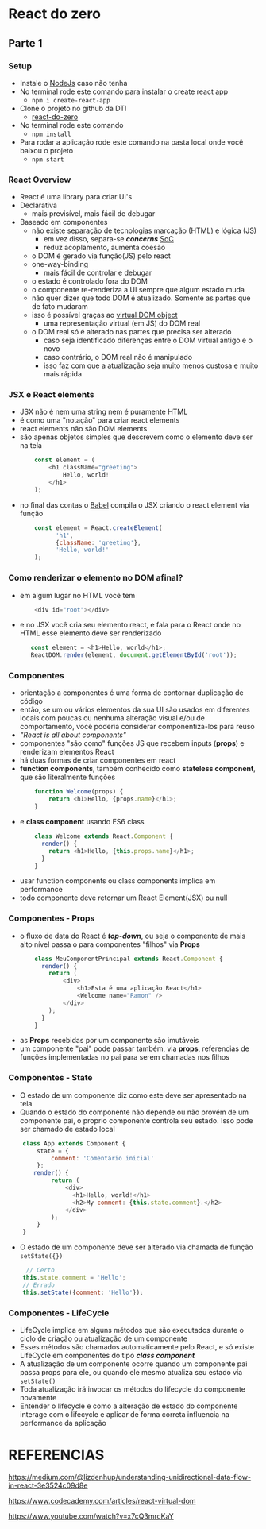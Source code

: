 # React do zero
## Parte 1
### Setup
* Instale o [NodeJs](https://nodejs.org/en/) caso não tenha
* No terminal rode este comando para instalar o create react app
  * ```npm i create-react-app```
* Clone o projeto no github da DTI
    * [react-do-zero](https://github.com/dtidigitalcrafters/react-do-zero) 
* No terminal rode este comando
    * ```npm install```
* Para rodar a aplicação rode este comando na pasta local onde você baixou o projeto
    * ```npm start``` 
### React Overview
* React é uma library para criar UI's
* Declarativa 
    * mais previsível, mais fácil de debugar
* Baseado em componentes
    * não existe separação de tecnologias marcação (HTML) e lógica (JS)
        * em vez disso, separa-se ***concerns*** [SoC](https://en.wikipedia.org/wiki/Separation_of_concerns) 
        * reduz acoplamento, aumenta coesão
    * o DOM é gerado via função(JS) pelo react
    * one-way-binding
        * mais fácil de controlar e debugar
    * o estado é controlado fora do DOM
    * o componente re-renderiza a UI sempre que algum estado muda
    * não quer dizer que todo DOM é atualizado. Somente as partes que de fato mudaram
    * isso é possível graças ao [virtual DOM object](https://www.codecademy.com/articles/react-virtual-dom)
        * uma representação virtual (em JS) do DOM real
    * o DOM real só é alterado nas partes que precisa ser alterado 
        * caso seja identificado diferenças entre o DOM virtual antigo e o novo
        * caso contrário, o DOM real não é manipulado
        * isso faz com que a atualização seja muito menos custosa e muito mais rápida

### JSX e React elements
* JSX não é nem uma string nem é puramente HTML
* é como uma "notação" para criar react elements
* react elements não são DOM elements
* são apenas objetos simples que descrevem como o elemento deve ser na tela
    ```javascript
        const element = (
            <h1 className="greeting">
                Hello, world!
            </h1>
        );
    ```
* no final das contas o [Babel](https://babeljs.io) compila o JSX criando o react element via função 
    ```javascript
        const element = React.createElement(
              'h1',
              {className: 'greeting'},
              'Hello, world!'
        );
    ```
    
### Como renderizar o elemento no DOM afinal?
* em algum lugar no HTML você tem
    ```javascript 
        <div id="root"></div>
    ```
* e no JSX você cria seu elemento react, e fala para o React onde no HTML esse elemento deve ser renderizado
    ```javascript 
       const element = <h1>Hello, world</h1>;
       ReactDOM.render(element, document.getElementById('root'));
    ``` 

### Componentes
*  orientação a componentes é uma forma de contornar duplicação de código
*  então, se um ou vários elementos da sua UI são usados em diferentes locais com poucas ou nenhuma alteração visual e/ou de comportamento, você poderia considerar componentiza-los para reuso
*  *"React is all about components"*
*  componentes "são como" funções JS que recebem inputs (**props**) e renderizam elementos React
*  há duas formas de criar componentes em react
*  **function components**, também conhecido como **stateless component**, que são literalmente funções
    ```javascript
        function Welcome(props) {
            return <h1>Hello, {props.name}</h1>;
        }
    ```  
* e **class component** usando ES6 class
    ```javascript
        class Welcome extends React.Component {
          render() {
            return <h1>Hello, {this.props.name}</h1>;
          }
        }
    ```   
* usar function components ou class components implica em performance
* todo componente deve retornar um React Element(JSX) ou null
### Componentes - Props
* o fluxo de data do React é ***top-down***, ou seja o componente de mais alto nível passa o para componentes "filhos" via **Props**
    ```javascript
        class MeuComponentPrincipal extends React.Component {
          render() {
            return (
                <div>
                    <h1>Esta é uma aplicação React</h1>
                    <Welcome name="Ramon" /> 
                </div>
            );
          }
        }
    ``` 
* as **Props** recebidas por um componente são imutáveis
* um componente "pai" pode passar também, via **props**, referencias de funções implementadas no pai para serem chamadas nos filhos

### Componentes - State
* O estado de um componente diz como este deve ser apresentado na tela
* Quando o estado do componente não depende ou não provém de um componente pai, o proprio componente controla seu estado. Isso pode ser chamado de estado local
```javascript 
    class App extends Component {
        state = {
            comment: 'Comentário inicial'
        };
       render() {
            return (
                <div>
                  <h1>Hello, world!</h1>
                  <h2>My comment: {this.state.comment}.</h2>
                </div>
            );
        }
    }
```
* O estado de um componente deve ser alterado via chamada de função ```setState({})```
```javascript 
     // Certo
    this.state.comment = 'Hello';
    // Errado
    this.setState({comment: 'Hello'});
```
### Componentes - LifeCycle
* LifeCycle implica em alguns métodos que são executados durante o ciclo de criação ou atualização de um componente
* Esses métodos são chamados automaticamente pelo React, e só existe LifeCycle em componentes do tipo ***class component***
* A atualização de um componente ocorre quando um componente pai passa props para ele, ou quando ele mesmo atualiza seu estado via ```setState()```
* Toda atualização irá invocar os métodos do lifecycle do componente novamente
* Entender o lifecycle e como a alteração de estado do componente interage com o lifecycle e aplicar de forma correta influencia na performance da aplicação


# REFERENCIAS
https://medium.com/@lizdenhup/understanding-unidirectional-data-flow-in-react-3e3524c09d8e

https://www.codecademy.com/articles/react-virtual-dom

https://www.youtube.com/watch?v=x7cQ3mrcKaY